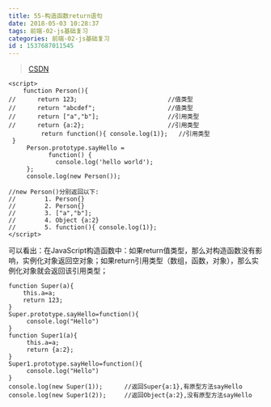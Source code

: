 ```yaml
---
title: 55-构造函数return语句
date: 2018-05-03 10:28:37
tags: 前端-02-js基础复习
categories: 前端-02-js基础复习
id : 1537687011545
---
```


> [CSDN](http://blog.csdn.net/spicyboiledfish/article/details/70858565)


```
<script>  
    function Person(){  
//      return 123;                         //值类型  
//      return "abcdef";                    //值类型  
//      return ["a","b"];                   //引用类型  
//      return {a:2};                       //引用类型  
         return function(){ console.log(1)};   //引用类型  
 }  
     Person.prototype.sayHello =  
           function() {  
             console.log('hello world');  
     };  
     console.log(new Person());  
  
//new Person()分别返回以下:  
//        1. Person{}  
//        2. Person{}  
//        3. ["a","b"];  
//        4. Object {a:2}  
//        5. function(){ console.log(1)};  
</script>  
```
可以看出：在JavaScript构造函数中：如果return值类型，那么对构造函数没有影响，实例化对象返回空对象；如果return引用类型（数组，函数，对象），那么实例化对象就会返回该引用类型；


```
function Super(a){  
    this.a=a;  
    return 123;  
}  
Super.prototype.sayHello=function(){  
     console.log("Hello")  
}  
function Super1(a){  
     this.a=a;  
     return {a:2};  
}  
Super1.prototype.sayHello=function(){  
     console.log("Hello")  
}  
console.log(new Super(1));      //返回Super{a:1},有原型方法sayHello  
console.log(new Super1(2));     //返回Object{a:2},没有原型方法sayHello  
```
